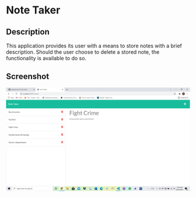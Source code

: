 # Note Taker

## Description

This application provides its user with a means to store notes with a brief description. Should the user choose to delete a stored note, the functionality is available to do so.

## Screenshot

![A look ar the deployed application](./images/screenshot.png)


